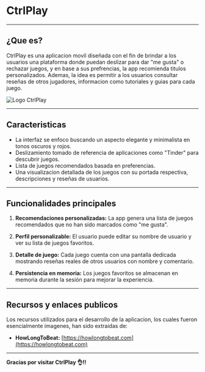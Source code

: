 # CtrlPlay

---

## ¿Que es?

CtrlPlay es una aplicacion movil diseñada con el fin de brindar a los usuarios una plataforma donde puedan deslizar para dar "me gusta" o rechazar juegos, y en base a sus prefrencias, la app recomienda titulos personalizados.
Ademas, la idea es permitir a los usuarios consultar reseñas de otros jugadores, informacion como tutoriales y guias para cada juego.

![Logo CtrlPlay](https://github.com/user-attachments/assets/27382ae0-c311-4f2e-bea4-b41b9db1b303)

---

## Caracteristicas

- La interfaz se enfoco buscando un aspecto elegante y minimalista en tonos oscuros y rojos.
- Deslizamiento tomado de referencia de aplicaciones como "Tinder" para descubrir juegos.
- Lista de juegos recomendados basada en preferencias.
- Una visualizacion detallada de los juegos con su portada respectiva, descripciones y reseñas de usuarios.

---

## Funcionalidades principales

1. **Recomendaciones personalizadas:** La app genera una lista de juegos recomendados que no han sido marcados como "me gusta".
3. **Perfil personalizable:** El usuario puede editar su nombre de usuario y ver su lista de juegos favoritos.

4. **Detalle de juego:** Cada juego cuenta con una pantalla dedicada mostrando reseñas reales de otros usuarios con nombre y comentario.
5. **Persistencia en memoria:** Los juegos favoritos se almacenan en memoria durante la sesión para mejorar la experiencia.

---

## Recursos y enlaces publicos

Los recursos utilizados para el desarrollo de la aplicacion, los cuales fueron esencialmente imagenes,
han sido extraidas de:

- **HowLongToBeat:** [https://howlongtobeat.com](https://howlongtobeat.com)  

---

**Gracias por visitar CtrlPlay 👌!!**
